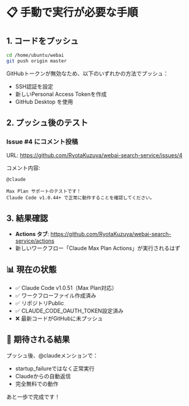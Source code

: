 # 📋 手動で実行が必要な手順

## 1. コードをプッシュ

```bash
cd /home/ubuntu/webai
git push origin master
```

GitHubトークンが無効なため、以下のいずれかの方法でプッシュ：
- SSH認証を設定
- 新しいPersonal Access Tokenを作成
- GitHub Desktop を使用

## 2. プッシュ後のテスト

### Issue #4 にコメント投稿

URL: https://github.com/RyotaKuzuya/webai-search-service/issues/4

コメント内容:
```
@claude

Max Plan サポートのテストです！
Claude Code v1.0.44+ で正常に動作することを確認してください。
```

## 3. 結果確認

- **Actions タブ**: https://github.com/RyotaKuzuya/webai-search-service/actions
- 新しいワークフロー「Claude Max Plan Actions」が実行されるはず

## 📊 現在の状態

- ✅ Claude Code v1.0.51（Max Plan対応）
- ✅ ワークフローファイル作成済み
- ✅ リポジトリPublic
- ✅ CLAUDE_CODE_OAUTH_TOKEN設定済み
- ❌ 最新コードがGitHubに未プッシュ

## 🎯 期待される結果

プッシュ後、@claudeメンションで：
- startup_failureではなく正常実行
- Claudeからの自動返信
- 完全無料での動作

あと一歩で完成です！